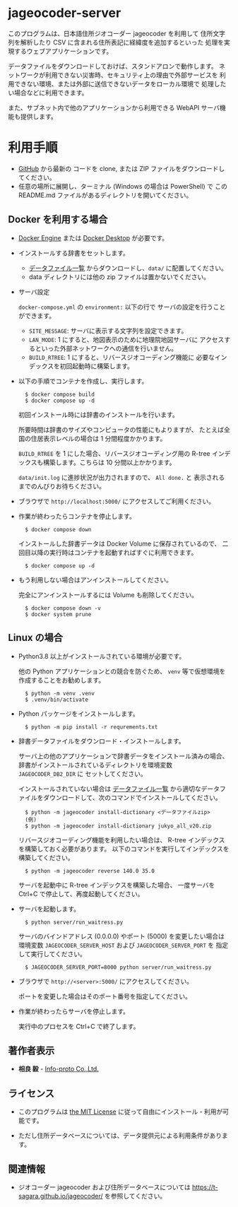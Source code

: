 # jageocoder-server

このプログラムは、日本語住所ジオコーダー jageocoder を利用して
住所文字列を解析したり CSV に含まれる住所表記に経緯度を追加するといった
処理を実現するウェブアプリケーションです。

データファイルをダウンロードしておけば、スタンドアロンで動作します。
ネットワークが利用できない災害時、セキュリティ上の理由で外部サービスを
利用できない環境、または外部に送信できないデータをローカル環境で
処理したい場合などに利用できます。

また、サブネット内で他のアプリケーションから利用できる WebAPI 
サーバ機能も提供します。

# 利用手順

- [GitHub](https://github.com/t-sagara/jageocoder-server) から最新の
  コードを clone, または ZIP ファイルをダウンロードしてください。
- 任意の場所に展開し、ターミナル (Windows の場合は PowerShell) で
  この README.md ファイルがあるディレクトリを開いてください。

## Docker を利用する場合

- [Docker Engine](https://docs.docker.com/engine/) または
  [Docker Desktop](https://www.docker.com/products/docker-desktop/) が必要です。

- インストールする辞書をセットします。

    - [データファイル一覧](https://www.info-proto.com/static/jageocoder/latest/v2/)
      からダウンロードし、`data/` に配置してください。
    - data ディレクトリには他の zip ファイルは置かないでください。

- サーバ設定

    `docker-compose.yml` の `environment:` 以下の行で
    サーバの設定を行うことができます。

    - `SITE_MESSAGE`: サーバに表示する文字列を設定できます。
    - `LAN_MODE`: 1 にすると、地図表示のために地理院地図サーバに
      アクセスするといった外部ネットワークへの通信を行いません。
    - `BUILD_RTREE`: 1 にすると、リバースジオコーディング機能に
      必要なインデックスを初回起動時に構築します。

- 以下の手順でコンテナを作成し、実行します。

        $ docker compose build
        $ docker compose up -d

    初回インストール時には辞書のインストールを行います。

    所要時間は辞書のサイズやコンピュータの性能にもよりますが、
    たとえば全国の住居表示レベルの場合は 1 分間程度かかります。

    `BUILD_RTREE` を 1 にした場合、リバースジオコーディング用の
    R-tree インデックスも構築します。こちらは 10 分間以上かかります。

    `data/init.log` に進捗状況が出力されますので、 `All done.` と
    表示されるまでのんびりお待ちください。

- ブラウザで `http://localhost:5000/` にアクセスしてご利用ください。

- 作業が終わったらコンテナを停止します。

        $ docker compose down

    インストールした辞書データは Docker Volume に保存されているので、
    二回目以降の実行時はコンテナを起動すればすぐに利用できます。

        $ docker compose up -d

- もう利用しない場合はアンインストールしてください。

    完全にアンインストールするには Volume も削除してください。

        $ docker compose down -v
        $ docker system prune

## Linux の場合

- Python3.8 以上がインストールされている環境が必要です。

    他の Python アプリケーションとの競合を防ぐため、
    `venv` 等で仮想環境を作成することをお勧めします。

        $ python -m venv .venv
        $ .venv/bin/activate

- Python パッケージをインストールします。

        $ python -m pip install -r requrements.txt

- 辞書データファイルをダウンロード・インストールします。

    サーバ上の他のアプリケーションで辞書データをインストール済みの場合、
    辞書がインストールされているディレクトリを環境変数 `JAGEOCODER_DB2_DIR` に
    セットしてください。

    インストールされていない場合は [データファイル一覧](https://www.info-proto.com/static/jageocoder/latest/v2/)
    から適切なデータファイルをダウンロードして、次のコマンドでインストールしてください。

        $ python -m jageocoder install-dictionary <データファイルzip>
        (例)
        $ python -m jageocoder install-dictionary jukyo_all_v20.zip

    リバースジオコーディング機能を利用したい場合は、
    R-tree インデックスを構築しておく必要があります。
    以下のコマンドを実行してインデックスを構築してください。

        $ python -m jageocoder reverse 140.0 35.0

    サーバを起動中に R-tree インデックスを構築した場合、
    一度サーバを Ctrl+C で停止して、再度起動してください。

- サーバを起動します。

        $ python server/run_waitress.py

    サーバのバインドアドレス (0.0.0.0) やポート (5000) を変更したい場合は
    環境変数 `JAGEOCODER_SERVER_HOST` および `JAGEOCODER_SERVER_PORT` を
    指定して実行してください。

        $ JAGEOCODER_SERVER_PORT=8000 python server/run_waitress.py

- ブラウザで `http://<server>:5000/` にアクセスしてください。

    ポートを変更した場合はそのポート番号を指定してください。

- 作業が終わったらサーバを停止します。

    実行中のプロセスを Ctrl+C で終了します。

## 著作者表示

* **相良 毅** - [Info-proto Co.,Ltd.](https://www.info-proto.com/)

## ライセンス

* このプログラムは [the MIT License](https://opensource.org/licenses/mit-license.php)
  に従って自由にインストール・利用が可能です。

* ただし住所データベースについては、データ提供元による利用条件があります。

## 関連情報

* ジオコーダー jageocoder および住所データベースについては
  https://t-sagara.github.io/jageocoder/ を参照してください。
